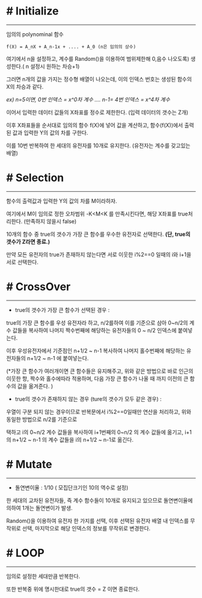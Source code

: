 # # Initialize

---

임의의 polynominal 함수 

~~~
f(X) = A_nX + A_n-1x + .... + A_0 (n은 임의의 상수) 
~~~

여기에서 n을 설정하고, 계수를 Random()을 이용하여 범위제한해 0,음수 나오도록) 생성한다.( n 설정시 원하는 차승+1)

그러면 n개의 값을 가지는 정수형 배열이 나오는데, 이의 인덱스 번호는 생성된 함수의 X의 차승과 같다.

*ex) n=5이면, 0번 인덱스 = x^0차 계수 .... n-1= 4번 인덱스 = x^4차 계수* 



이어서 입력한 데이터 값들의 X좌표를 정수로 제한한다. (입력 데이터의 갯수는 Z개)

이후 X좌표들을 순서대로 임의의 함수 f(X)에 넣어 값을 계산하고, 함수(f(X))에서 출력된 값과 입력한 Y의 값의 차를 구한다.

이를 10번 반복하여 한 세대의 유전자를 10개로 유지한다. (유전자는 계수를 갖고있는 배열)

# # Selection

---

함수의 출력값과 입력한 Y의 값의 차를 M이라하자.

여기에서 M이 임의로 정한 오차범위 -K<M<K 를 만족시킨다면, 해당 X좌표를 true처리한다. (만족하지 않을시 false)

10개의 함수 중 true의 갯수가 가장 큰 함수를 우수한 유전자로 선택한다. **(단, true의 갯수가 Z라면 종료.)**

만약 모든 유전자의 true가 존재하지 않는다면 서로 이웃한 i%2==0 일때의 i와 i+1을 서로 선택한다.

# # CrossOver

---

- true의 갯수가 가장 큰 함수가 선택된 경우 :

true의 가장 큰 함수를 우성 유전자라 하고, n/2를하여 이를 기준으로 삼아 0~n/2의 계수 값들을 복사하여 나머지 짝수번째에 해당하는 유전자들의 0 ~ n/2 인덱스에 붙여넣는다.

이후 우성유전자에서 기준점인 n+1/2 ~ n-1 복사하여 나머지 홀수번째에 해당하는 유전자들의 n+1/2 ~ n-1 에 붙여넣는다.

(*가장 큰 함수가 여러개이면 큰 함수들은 유지해주고, 위와 같은 방법으로 바로 인근의 이웃한 항, 짝수와 홀수에따라 적용하며, 다음 가장 큰 함수가 나올 때 까지 이전의 큰 함수의 값을 옮겨준다. )

- true의 갯수가 존재하지 않는 경우 (ture의 갯수가 모두 같은 경우) :

우열이 구분 되지 않는 경우이므로 반복문에서 i%2==0일때만 연산을 처리하고, 위와 동일한 방법으로 n/2를 기준으로 

택하고 i의 0~n/2 계수 값들을 복사하여 i+1번째의 0~n/2 의 계수 값들에 옮기고, i+1 의 n+1/2 ~ n-1 의 계수 값들을 i의 n+1/2 ~ n-1로 옮긴다.

# # Mutate

---

- 돌연변이율 : 1/10 	( 모집단크기인 10의 역수로 설정)

한 세대의 교차된 유전자들, 즉 계수 함수들이 10개로 유지되고 있으므로 돌연변이율에 의하여 1개는 돌연변이가 발생.

Random()을 이용하여 유전자 한 가지를 선택, 이후 선택된 유전자 배열 내 인덱스를 무작위로 선택, 마지막으로 해당 인덱스의 정보를 무작위로 변경한다.

 

# # LOOP

---

임의로 설정한 세대만큼 반복한다.

또한 반복중 위에 명시한대로 true의 갯수 = Z 이면 종료한다.